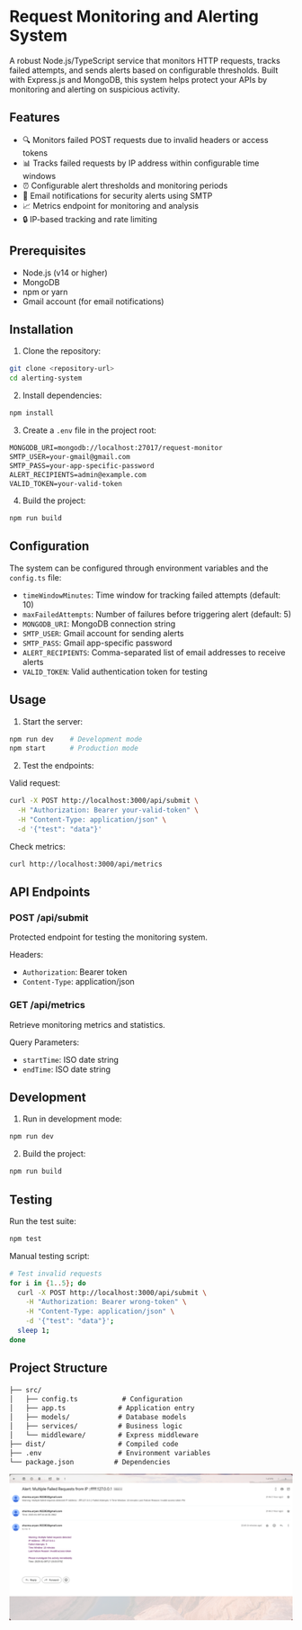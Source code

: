 # Request Monitoring and Alerting System

A robust Node.js/TypeScript service that monitors HTTP requests, tracks failed attempts, and sends alerts based on configurable thresholds. Built with Express.js and MongoDB, this system helps protect your APIs by monitoring and alerting on suspicious activity.

## Features

- 🔍 Monitors failed POST requests due to invalid headers or access tokens
- 📊 Tracks failed requests by IP address within configurable time windows
- ⏰ Configurable alert thresholds and monitoring periods
- 📧 Email notifications for security alerts using SMTP
- 📈 Metrics endpoint for monitoring and analysis
- 🔒 IP-based tracking and rate limiting

## Prerequisites

- Node.js (v14 or higher)
- MongoDB
- npm or yarn
- Gmail account (for email notifications)

## Installation

1. Clone the repository:

```bash
git clone <repository-url>
cd alerting-system
```

2. Install dependencies:

```bash
npm install
```

3. Create a `.env` file in the project root:

```env
MONGODB_URI=mongodb://localhost:27017/request-monitor
SMTP_USER=your-gmail@gmail.com
SMTP_PASS=your-app-specific-password
ALERT_RECIPIENTS=admin@example.com
VALID_TOKEN=your-valid-token
```

4. Build the project:

```bash
npm run build
```

## Configuration

The system can be configured through environment variables and the `config.ts` file:

- `timeWindowMinutes`: Time window for tracking failed attempts (default: 10)
- `maxFailedAttempts`: Number of failures before triggering alert (default: 5)
- `MONGODB_URI`: MongoDB connection string
- `SMTP_USER`: Gmail account for sending alerts
- `SMTP_PASS`: Gmail app-specific password
- `ALERT_RECIPIENTS`: Comma-separated list of email addresses to receive alerts
- `VALID_TOKEN`: Valid authentication token for testing

## Usage

1. Start the server:

```bash
npm run dev    # Development mode
npm start      # Production mode
```

2. Test the endpoints:

Valid request:

```bash
curl -X POST http://localhost:3000/api/submit \
  -H "Authorization: Bearer your-valid-token" \
  -H "Content-Type: application/json" \
  -d '{"test": "data"}'
```

Check metrics:

```bash
curl http://localhost:3000/api/metrics
```

## API Endpoints

### POST /api/submit

Protected endpoint for testing the monitoring system.

Headers:

- `Authorization`: Bearer token
- `Content-Type`: application/json

### GET /api/metrics

Retrieve monitoring metrics and statistics.

Query Parameters:

- `startTime`: ISO date string
- `endTime`: ISO date string

## Development

1. Run in development mode:

```bash
npm run dev
```

2. Build the project:

```bash
npm run build
```

## Testing

Run the test suite:

```bash
npm test
```

Manual testing script:

```bash
# Test invalid requests
for i in {1..5}; do 
  curl -X POST http://localhost:3000/api/submit \
    -H "Authorization: Bearer wrong-token" \
    -H "Content-Type: application/json" \
    -d '{"test": "data"}';
  sleep 1;
done
```

## Project Structure

```
├── src/
│   ├── config.ts           # Configuration
│   ├── app.ts             # Application entry
│   ├── models/            # Database models
│   ├── services/          # Business logic
│   └── middleware/        # Express middleware
├── dist/                  # Compiled code
├── .env                   # Environment variables
└── package.json          # Dependencies
```

![screenshot](assets/email-alert.png)
